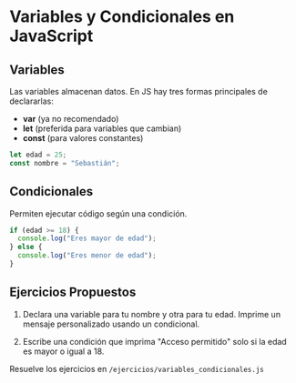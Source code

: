 # Variables y Condicionales en JavaScript

## Variables

Las variables almacenan datos. En JS hay tres formas principales de declararlas:

- **var** (ya no recomendado)
- **let** (preferida para variables que cambian)
- **const** (para valores constantes)

```js
let edad = 25;
const nombre = "Sebastián";
```

## Condicionales

Permiten ejecutar código según una condición.

```js
if (edad >= 18) {
  console.log("Eres mayor de edad");
} else {
  console.log("Eres menor de edad");
}
```

## Ejercicios Propuestos

1. Declara una variable para tu nombre y otra para tu edad. Imprime un mensaje personalizado usando un condicional.

2. Escribe una condición que imprima "Acceso permitido" solo si la edad es mayor o igual a 18.

Resuelve los ejercicios en `/ejercicios/variables_condicionales.js`
